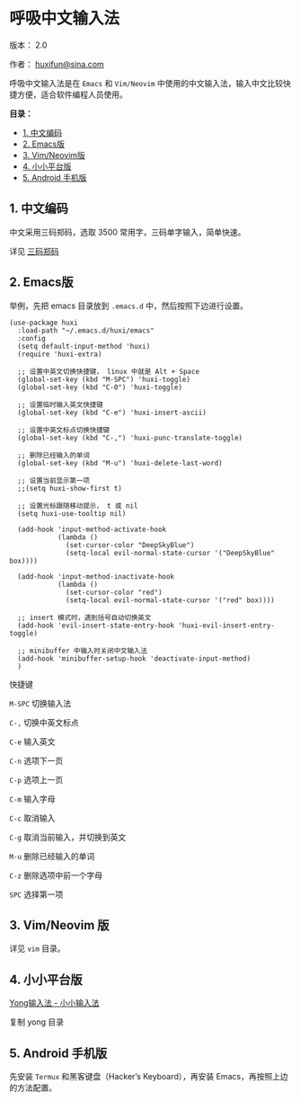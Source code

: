# 呼吸中文输入法

版本： 2.0

作者： huxifun@sina.com

呼吸中文输入法是在 `Emacs` 和 `Vim/Neovim` 中使用的中文输入法，输入中文比较快捷方便，适合软件编程人员使用。 

**目录：** 

 - [1. 中文编码](#sec-1)
 - [2. Emacs版](#sec-2)
 - [3. Vim/Neovim版](#sec-3)
 - [4. 小小平台版](#sec-4)
 - [5. Android 手机版](#sec-5)

## 1. 中文编码<a id="sec-1"></a>

中文采用三码郑码，选取 3500 常用字，三码单字输入，简单快速。

详见 [三码郑码](https://www.yuque.com/smzm/zhengma/)

## 2. Emacs版<a id="sec-2"></a>

举例，先把 emacs 目录放到 `.emacs.d` 中，然后按照下边进行设置。

```emacs-lisp
(use-package huxi
  :load-path "~/.emacs.d/huxi/emacs"
  :config
  (setq default-input-method 'huxi)
  (require 'huxi-extra)

  ;; 设置中英文切换快捷键， linux 中就是 Alt + Space
  (global-set-key (kbd "M-SPC") 'huxi-toggle)
  (global-set-key (kbd "C-0") 'huxi-toggle)

  ;; 设置临时输入英文快捷键
  (global-set-key (kbd "C-e") 'huxi-insert-ascii)

  ;; 设置中英文标点切换快捷键
  (global-set-key (kbd "C-,") 'huxi-punc-translate-toggle)

  ;; 删除已经输入的单词
  (global-set-key (kbd "M-u") 'huxi-delete-last-word)

  ;; 设置当前显示第一项
  ;;(setq huxi-show-first t)

  ;; 设置光标跟随移动提示， t 或 nil
  (setq huxi-use-tooltip nil)

  (add-hook 'input-method-activate-hook
            (lambda ()
              (set-cursor-color "DeepSkyBlue")
              (setq-local evil-normal-state-cursor '("DeepSkyBlue" box))))

  (add-hook 'input-method-inactivate-hook
            (lambda ()
              (set-cursor-color "red")
              (setq-local evil-normal-state-cursor '("red" box))))

  ;; insert 模式时，遇到括号自动切换英文
  (add-hook 'evil-insert-state-entry-hook 'huxi-evil-insert-entry-toggle)
  
  ;; minibuffer 中输入时关闭中文输入法
  (add-hook 'minibuffer-setup-hook 'deactivate-input-method)
  )
```

快捷键

`M-SPC` 切换输入法

`C-,` 切换中英文标点

`C-e` 输入英文

`C-n` 选项下一页

`C-p` 选项上一页

`C-m` 输入字母

`C-c` 取消输入

`C-g` 取消当前输入，并切换到英文

`M-u` 删除已经输入的单词

`C-z` 删除选项中前一个字母

`SPC` 选择第一项


## 3. Vim/Neovim 版<a id="sec-5"></a>

详见 `vim` 目录。

## 4. 小小平台版<a id="sec-4"></a>

[Yong输入法 - 小小输入法](http://yong.dgod.net/)

复制 yong 目录


## 5. Android 手机版<a id="sec-5"></a>

先安装 `Termux` 和黑客键盘（Hacker’s Keyboard），再安装 Emacs，再按照上边的方法配置。

